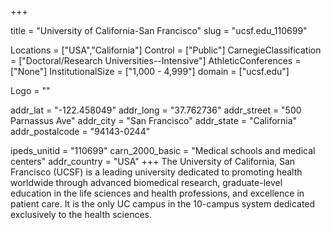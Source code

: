 
+++

title = "University of California-San Francisco"
slug = "ucsf.edu_110699"

Locations = ["USA","California"]
Control = ["Public"]
CarnegieClassification = ["Doctoral/Research Universities--Intensive"]
AthleticConferences = ["None"]
InstitutionalSize = ["1,000 - 4,999"]
domain = ["ucsf.edu"]

Logo = ""

addr_lat = "-122.458049"
addr_long = "37.762736"
addr_street = "500 Parnassus Ave"
addr_city = "San Francisco"
addr_state = "California"
addr_postalcode = "94143-0244"

ipeds_unitid = "110699"
carn_2000_basic = "Medical schools and medical centers"
addr_country = "USA"
+++
    The University of California, San Francisco (UCSF) is a leading university dedicated to promoting health worldwide through advanced biomedical research, graduate-level education in the life sciences and health professions, and excellence in patient care. It is the only UC campus in the 10-campus system dedicated exclusively to the health sciences.
